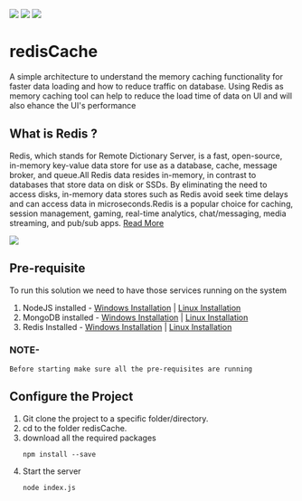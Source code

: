 ![](https://img.shields.io/badge/license-MIT-yellow) ![](https://img.shields.io/badge/javascript-latest-orange) ![](https://img.shields.io/badge/NodeJS-v10-green)
# redisCache
A simple architecture to understand the memory caching functionality for faster data loading and how to reduce traffic on database. Using Redis as memory caching tool can help to reduce the load time  of data on UI and will also ehance the UI's performance

## What is Redis ?
Redis, which stands for Remote Dictionary Server, is a fast, open-source, in-memory key-value data store for use as a database, cache, message broker, and queue.All Redis data resides in-memory, in contrast to databases that store data on disk or SSDs. By eliminating the need to access disks, in-memory data stores such as Redis avoid seek time delays and can access data in microseconds.Redis is a popular choice for caching, session management, gaming, real-time analytics, chat/messaging, media streaming, and pub/sub apps.
[Read More](https://redis.io/topics/introduction)

![](Images/web2.png)


## Pre-requisite
To run this solution we need to have those services running on the system 
1. NodeJS installed - [Windows Installation](https://phoenixnap.com/kb/install-node-js-npm-on-windows) |  [Linux Installation](https://www.geeksforgeeks.org/installation-of-node-js-on-linux/)
2. MongoDB installed - [Windows Installation](https://docs.mongodb.com/manual/tutorial/install-mongodb-on-windows/) |  [Linux Installation](https://docs.mongodb.com/manual/administration/install-on-linux/)
3. Redis Installed - [Windows Installation](https://divyanshushekhar.com/how-to-install-redis-on-windows-10/) |  [Linux Installation](https://linuxtechlab.com/how-install-redis-server-linux/)

### NOTE- 
    Before starting make sure all the pre-requisites are running 
    
## Configure the Project
1. Git clone the project to a specific folder/directory.
2. cd to the folder redisCache.
3. download all the required packages
   ```
   npm install --save
   ```
4. Start the server
   ```
   node index.js
   ```



